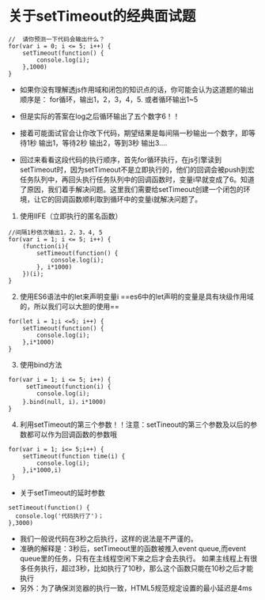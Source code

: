 # 关于setTimeout的经典面试题


```
//  请你预测一下代码会输出什么？
for(var i = 0; i <= 5; i++) {
    setTimeout(function() {
        console.log(i);
    },1000)
}
```

- 如果你没有理解透js作用域和闭包的知识点的话，你可能会认为这道题的输出顺序是：
for循环，输出1，2，3，4，5.  或者循环输出1~5

- 但是实际的答案在log之后循环输出了五个数字6！！
- 接着可能面试官会让你改下代码，期望结果是每间隔一秒输出一个数字，即等待1秒  输出1，等待2秒 输出2，等到3秒 输出3....
- 回过来看看这段代码的执行顺序，首先for循环执行，在js引擎读到setTimeout时，因为setTimeout不是立即执行的，他们的回调会被push到宏任务队列中，再回头执行任务队列中的回调函数时，变量i早就变成了6。知道了原因，我们着手解决问题。这里我们需要给setTimeout创建一个闭包的环境，让它的回调函数顺利取到循环中的变量i就解决问题了。
1. 使用IIFE（立即执行的匿名函数）

```
//间隔1秒依次输出1，2，3，4, 5
for(var i = 1; i <= 5; i++) {
    (function(i){
        setTimeout(function() {
            console.log(i);
        }, i*1000)
    })(i);
}
```
2. 使用ES6语法中的let来声明变量i
   ==es6中的let声明的变量是具有块级作用域的，所以我们可以大胆的使用==

```
for(let i = 1;i <=5; i++) {
    setTimeout(function() {
        console.log(i);
    },i*1000)
}
```
3. 使用bind方法

```
for(var i = 1; i <= 5; i++) {
     setTimeout(function(i) {
        console.log(i);
    }.bind(null, i)，i*1000)
}
```
4. 利用setTimeout的第三个参数！！注意：setTineout的第三个参数及以后的参数都可以作为回调函数的参数哦

```
for(var i = 1; i<= 5;i++) {
    setTimeout(function time(i) {
        console.log(i);
    },i*1000,i)
 }
```
- 关于setTimeout的延时参数

```
setTimeout(function() {
  console.log('代码执行了')；
},3000)
```
- 我们一般说代码在3秒之后执行，这样的说法是不严谨的。
- 准确的解释是：3秒后，setTimeout里的函数被推入event queue,而event queue里的任务，只有在主线程空闲下来之后才会去执行。
如果主线程上有很多任务执行，超过3秒，比如执行了10秒，那么这个函数只能在10秒之后才能执行
- 另外：为了确保浏览器的执行一致，HTML5规范规定设置的最小延迟是4ms
